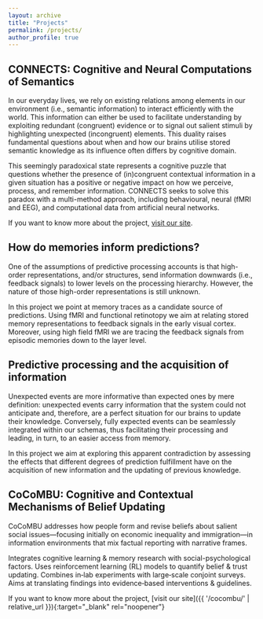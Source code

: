 ```yaml
---
layout: archive
title: "Projects"
permalink: /projects/
author_profile: true
---
```



## CONNECTS: Cognitive and Neural Computations of Semantics

In our everyday lives, we rely on existing relations among elements in our environment (i.e., semantic information) to interact efficiently with the world. This information can either be used to facilitate understanding by exploiting redundant (congruent) evidence or to signal out salient stimuli by highlighting unexpected (incongruent) elements. This duality raises fundamental questions about when and how our brains utilise stored semantic knowledge as its influence often differs by cognitive domain. 

This seemingly paradoxical state represents a cognitive puzzle that questions whether the presence of (in)congruent contextual information in a given situation has a positive or negative impact on how we perceive, process, and remember information. CONNECTS seeks to solve this paradox with a multi-method approach, including behavioural, neural (fMRI and EEG), and computational data from artificial neural networks.

If you want to know more about the project, [visit our site](https://sites.google.com/view/connects-site).


## How do memories inform predictions?

One of the assumptions of predictive processing accounts is that high-order representations, and/or structures, send information downwards (i.e., feedback signals) to lower levels on the processing hierarchy. However, the nature of those high-order representations is still unknown. 

In this project we point at memory traces as a candidate source of predictions. Using fMRI and functional retinotopy we aim at relating stored memory representations to feedback signals in the early visual cortex. Moreover, using high field fMRI we are tracing the feedback signals from episodic memories down to the layer level.

## Predictive processing and the acquisition of information
Unexpected events are more informative than expected ones by mere definition: unexpected events carry information that the system could not anticipate and, therefore, are a perfect situation for our brains to update their knowledge. Conversely, fully expected events can be seamlessly integrated within our schemas, thus facilitating their processing and leading, in turn, to an easier access from memory. 

In this project we aim at exploring this apparent contradiction by assessing the effects that different degrees of prediction fulfillment have on the acquisition of new information and the updating of previous knowledge.

## CoCoMBU: Cognitive and Contextual Mechanisms of Belief Updating
CoCoMBU addresses how people form and revise beliefs about salient social issues—focusing initially on economic inequality and immigration—in information environments that mix factual reporting with narrative frames.

Integrates cognitive learning & memory research with social-psychological factors.
Uses reinforcement learning (RL) models to quantify belief & trust updating.
Combines in‑lab experiments with large‑scale conjoint surveys.
Aims at translating findings into evidence‑based interventions & guidelines.

If you want to know more about the project, [visit our site]({{ '/cocombu/' | relative_url }}){:target="_blank" rel="noopener"}